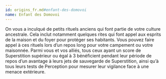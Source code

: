 ```yaml
---
id: origins_fr.md#enfant-des-domovoi
name: Enfant des Domovoi
---
```


On vous a inculqué de petits rituels anciens qui font partie de votre culture ancestrale. Cela inclut notamment quelques rites qui font appel aux esprits de la maison et du foyer pour protéger ses habitants. Vous pouvez faire appel à ces rituels lors d’un repos long pour votre campement ou votre maisonnée. Parmi vous et vos alliés, tous ceux ayant un score de Superstition supérieur ou égal à 3 bénéficient pendant leur période de repos d’un avantage à leurs jets de sauvegarde de Superstition, ainsi qu’à tous leurs tests de Perception pour mesurer leur vigilance face à une menace extérieure.


